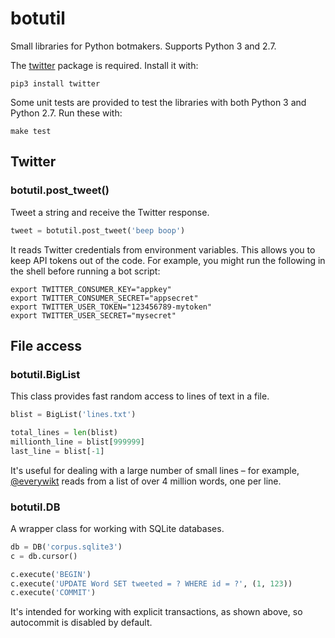 botutil
=======

Small libraries for Python botmakers. Supports Python 3 and 2.7.

The [twitter][pypi-twitter] package is required. Install it with:

```
pip3 install twitter
```

Some unit tests are provided to test the libraries with both Python 3 and
Python 2.7. Run these with:

```
make test
```


Twitter
-------

### botutil.post_tweet()

Tweet a string and receive the Twitter response.

```python
tweet = botutil.post_tweet('beep boop')
```

It reads Twitter credentials from environment variables. This allows you to
keep API tokens out of the code. For example, you might run the following in
the shell before running a bot script:

```shell
export TWITTER_CONSUMER_KEY="appkey"
export TWITTER_CONSUMER_SECRET="appsecret"
export TWITTER_USER_TOKEN="123456789-mytoken"
export TWITTER_USER_SECRET="mysecret"
```


File access
-----------

### botutil.BigList

This class provides fast random access to lines of text in a file.

```python
blist = BigList('lines.txt')

total_lines = len(blist)
millionth_line = blist[999999]
last_line = blist[-1]
```

It's useful for dealing with a large number of small lines – for example,
[@everywikt][everywikt] reads from a list of over 4&nbsp;million words, one
per line.

### botutil.DB

A wrapper class for working with SQLite databases.

```python
db = DB('corpus.sqlite3')
c = db.cursor()

c.execute('BEGIN')
c.execute('UPDATE Word SET tweeted = ? WHERE id = ?', (1, 123))
c.execute('COMMIT')
```

It's intended for working with explicit transactions, as shown above, so
autocommit is disabled by default.


[everywikt]: https://twitter.com/everywikt
[pypi-twitter]: https://pypi.python.org/pypi/twitter
